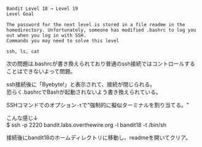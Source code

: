 ```

Bandit Level 18 → Level 19
Level Goal

The password for the next level is stored in a file readme in the homedirectory. Unfortunately, someone has modified .bashrc to log you out when you log in with SSH.
Commands you may need to solve this level

ssh, ls, cat
```

次の問題は.bashrcが書き換えられており普通のssh接続ではコントロールすることはできないよって問題。  

ssh接続後に「Byebyte!」と表示されて、接続が閉じられる。  
恐らく.bashrcでBashが起動されないよう書き換えられている。  

SSHコマンドでのオプション`-t`で"強制的に擬似ターミナルを割り当てる。"  

こんな感じ↓  
$ ssh -p 2220 bandit.labs.overthewire.org -l bandit18 -t /bin/sh  

接続後にbandit18のホームディレクトリに移動し、readmeを開いてクリア。  

